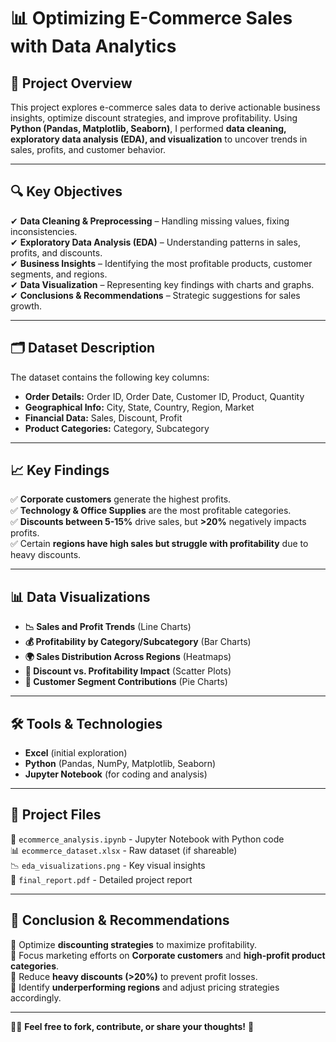 # 📊 Optimizing E-Commerce Sales with Data Analytics

## 📌 Project Overview  
This project explores e-commerce sales data to derive actionable business insights, optimize discount strategies, and improve profitability. Using **Python (Pandas, Matplotlib, Seaborn)**, I performed **data cleaning, exploratory data analysis (EDA), and visualization** to uncover trends in sales, profits, and customer behavior.

---

## 🔍 Key Objectives  
✔ **Data Cleaning & Preprocessing** – Handling missing values, fixing inconsistencies.  
✔ **Exploratory Data Analysis (EDA)** – Understanding patterns in sales, profits, and discounts.  
✔ **Business Insights** – Identifying the most profitable products, customer segments, and regions.  
✔ **Data Visualization** – Representing key findings with charts and graphs.  
✔ **Conclusions & Recommendations** – Strategic suggestions for sales growth.  

---

## 🗂 Dataset Description  
The dataset contains the following key columns:  
- **Order Details:** Order ID, Order Date, Customer ID, Product, Quantity  
- **Geographical Info:** City, State, Country, Region, Market  
- **Financial Data:** Sales, Discount, Profit  
- **Product Categories:** Category, Subcategory  

---

## 📈 Key Findings  
✅ **Corporate customers** generate the highest profits.  
✅ **Technology & Office Supplies** are the most profitable categories.  
✅ **Discounts between 5-15%** drive sales, but **>20%** negatively impacts profits.  
✅ Certain **regions have high sales but struggle with profitability** due to heavy discounts.  

---

## 📊 Data Visualizations  
- **📉 Sales and Profit Trends** (Line Charts)  
- **💰 Profitability by Category/Subcategory** (Bar Charts)  
- **🌍 Sales Distribution Across Regions** (Heatmaps)  
- **🎯 Discount vs. Profitability Impact** (Scatter Plots)  
- **👥 Customer Segment Contributions** (Pie Charts)  

---

## 🛠 Tools & Technologies  
- **Excel** (initial exploration)
- **Python** (Pandas, NumPy, Matplotlib, Seaborn)   
- **Jupyter Notebook** (for coding and analysis)  

---

## 📂 Project Files  
📜 `ecommerce_analysis.ipynb` - Jupyter Notebook with Python code  
📊 `ecommerce_dataset.xlsx` - Raw dataset (if shareable)  
📉 `eda_visualizations.png` - Key visual insights  
📑 `final_report.pdf` - Detailed project report  

---

## 🚀 Conclusion & Recommendations  
🔹 Optimize **discounting strategies** to maximize profitability.  
🔹 Focus marketing efforts on **Corporate customers** and **high-profit product categories**.  
🔹 Reduce **heavy discounts (>20%)** to prevent profit losses.  
🔹 Identify **underperforming regions** and adjust pricing strategies accordingly.  

---

👨‍💻 **Feel free to fork, contribute, or share your thoughts!** 🚀  

